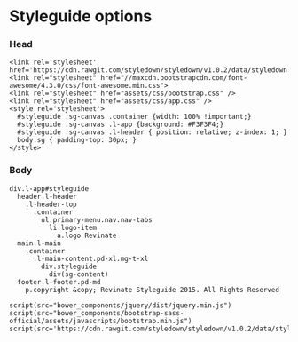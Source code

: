 # Styleguide options

### Head
    <link rel='stylesheet' href='https://cdn.rawgit.com/styledown/styledown/v1.0.2/data/styledown.css'>
    <link rel="stylesheet" href="//maxcdn.bootstrapcdn.com/font-awesome/4.3.0/css/font-awesome.min.css">
    <link rel="stylesheet" href="assets/css/bootstrap.css" />
    <link rel="stylesheet" href="assets/css/app.css" />
    <style rel='stylesheet'>
      #styleguide .sg-canvas .container {width: 100% !important;}
      #styleguide .sg-canvas .l-app {background: #F3F3F4;}
      #styleguide .sg-canvas .l-header { position: relative; z-index: 1; }
      body.sg { padding-top: 30px; }
    </style>

### Body
    div.l-app#styleguide
      header.l-header
        .l-header-top
          .container
            ul.primary-menu.nav.nav-tabs
              li.logo-item
                a.logo Revinate
      main.l-main
        .container
          .l-main-content.pd-xl.mg-t-xl
            div.styleguide
              div(sg-content)
      footer.l-footer.pd-md
        p.copyright &copy; Revinate Styleguide 2015. All Rights Reserved

    script(src="bower_components/jquery/dist/jquery.min.js")
    script(src="bower_components/bootstrap-sass-official/assets/javascripts/bootstrap.min.js")
    script(src='https://cdn.rawgit.com/styledown/styledown/v1.0.2/data/styledown.js')